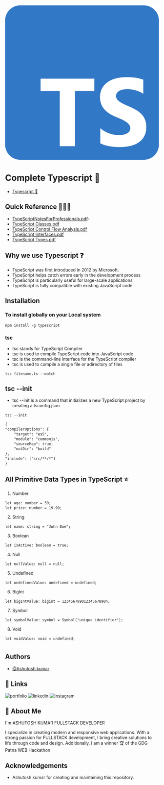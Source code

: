 
![ts-logo-512.png](Resources/ts-logo-512.png)


# Complete Typescript 🚀

- [Typescript 🔗](https://www.typescriptlang.org/)
## Quick Reference 🚀🧑‍💻
- [TypeScriptNotesForProfessionals.pdf](Resources%2FTypeScriptNotesForProfessionals.pdf)- []()
- [TypeScript Classes.pdf](Resources%2Ftypescript-cheat-sheets%2Fpdfs%2FTypeScript%20Classes.pdf)
- [TypeScript Control Flow Analysis.pdf](Resources%2Ftypescript-cheat-sheets%2Fpdfs%2FTypeScript%20Control%20Flow%20Analysis.pdf)
- [TypeScript Interfaces.pdf](Resources%2Ftypescript-cheat-sheets%2Fpdfs%2FTypeScript%20Interfaces.pdf)
- [TypeScript Types.pdf](Resources%2Ftypescript-cheat-sheets%2Fpdfs%2FTypeScript%20Types.pdf)


## Why we use Typescript ❓
* TypeScript was first introduced in 2012 by Microsoft.
* TypeScript helps catch errors early in the development process
* TypeScript is particularly useful for large-scale applications
* TypeScript is fully compatible with existing JavaScript code

## Installation 
### To install  globally on your Local system 

    npm install -g typescript

### tsc 
* tsc stands for TypeScript Compiler
* tsc is used to compile TypeScript code into JavaScript code
* tsc is the command-line interface for the TypeScript compiler
*   tsc is used to compile a single file or adirectory of files
>

    tsc filename.ts --watch

## tsc --init
* tsc --init is a command that initializes a new TypeScript project by creating a tsconfig.json

>
    tsc --init
>   
    {
    "compilerOptions": {
        "target": "es5",
        "module": "commonjs",
        "sourceMap": true,
        "outDir": "build"
    },
    "include": ["src/**/*"]
    }

>
## All Primitive Data Types in TypeScript ⭐
1. Number
>
    let age: number = 30;
    let price: number = 19.99;
2. String
>
    let name: string = "John Doe";
3. Boolean
>
    let isActive: boolean = true;
4. Null
> 
    let nullValue: null = null;
5. Undefined

> 
    let undefinedValue: undefined = undefined;
6.  BigInt
>   
    let bigIntValue: bigint = 12345678901234567890n;
7. Symbol
> 
    let symbolValue: symbol = Symbol("unique identifier");
8.   Void
>
    let voidValue: void = undefined;



#


## Authors

- [@Ashutosh kumar](https://github.com/Ashukr321)



## 🔗 Links
[![portfolio](https://img.shields.io/badge/my_portfolio-000?style=for-the-badge&logo=ko-fi&logoColor=white)](https://modern-portfolio-phi-rouge.vercel.app/)
[![linkedin](https://img.shields.io/badge/linkedin-0A66C2?style=for-the-badge&logo=linkedin&logoColor=white)](https://www.linkedin.com/in/ashutosh-kumar-7ba1a6211/)
[![instagram](https://img.shields.io/badge/instagram-E4405F?style=for-the-badge&logo=instagram&logoColor=white)](https://www.instagram.com/ashukr321/)


## 🚀 About Me
I'm ASHUTOSH KUMAR FULLSTACK DEVELOPER 

I specialize in creating modern and responsive web applications. With a strong passion for FULLSTACK development, I bring creative solutions to life through code and design. Additionally, I am a winner 🏆 of the GDG Patna WEB Hackathon


## Acknowledgements

 * Ashutosh kumar for creating and maintaining this repository.

